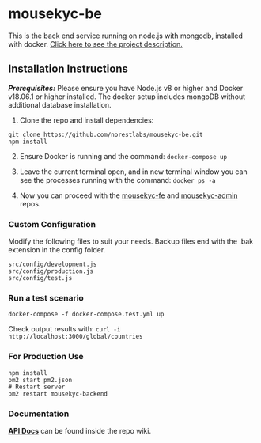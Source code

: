 # mousekyc-be
This is the back end service running on node.js with mongodb, installed with docker.
[Click here to see the project description.](https://github.com/norestlabs/mousekyc)

## Installation Instructions
***Prerequisites:*** Please ensure you have Node.js v8 or higher and Docker v18.06.1 or higher installed.
The docker setup includes mongoDB without additional database installation.

1. Clone the repo and install dependencies:
```
git clone https://github.com/norestlabs/mousekyc-be.git
npm install
```

2. Ensure Docker is running and the command:
`docker-compose up`

3. Leave the current terminal open, and in new terminal window you can see the processes running with the command:
`docker ps -a`

4. Now you can proceed with the [mousekyc-fe](https://github.com/norestlabs/mousekyc/mousekyc-fe) and [mousekyc-admin](https://github.com/norestlabs/mousekyc/mousekyc-admin) repos.

### Custom Configuration
Modify the following files to suit your needs. Backup files end with the .bak extension in the config folder.
```
src/config/development.js
src/config/production.js
src/config/test.js
```

### Run a test scenario

`docker-compose -f docker-compose.test.yml up`

Check output results with:
`curl -i http://localhost:3000/global/countries`

### For Production Use
```
npm install
pm2 start pm2.json
# Restart server
pm2 restart mousekyc-backend
```


### Documentation
[**API Docs**](https://github.com/norestlabs/mousekyc-be/wiki) can be found inside the repo wiki.
